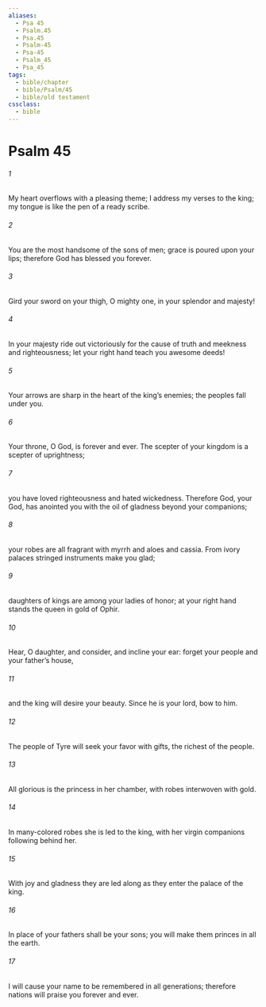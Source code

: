 ```yaml
---
aliases:
  - Psa 45
  - Psalm.45
  - Psa.45
  - Psalm-45
  - Psa-45
  - Psalm_45
  - Psa_45
tags:
  - bible/chapter
  - bible/Psalm/45
  - bible/old testament
cssclass:
  - bible
---
```


# Psalm 45

###### 1
My heart overflows with a pleasing theme; I address my verses to the king; my tongue is like the pen of a ready scribe.
###### 2
You are the most handsome of the sons of men; grace is poured upon your lips; therefore God has blessed you forever.
###### 3
Gird your sword on your thigh, O mighty one, in your splendor and majesty!
###### 4
In your majesty ride out victoriously for the cause of truth and meekness and righteousness; let your right hand teach you awesome deeds!
###### 5
Your arrows are sharp in the heart of the king’s enemies; the peoples fall under you.
###### 6
Your throne, O God, is forever and ever. The scepter of your kingdom is a scepter of uprightness;
###### 7
you have loved righteousness and hated wickedness. Therefore God, your God, has anointed you with the oil of gladness beyond your companions;
###### 8
your robes are all fragrant with myrrh and aloes and cassia. From ivory palaces stringed instruments make you glad;
###### 9
daughters of kings are among your ladies of honor; at your right hand stands the queen in gold of Ophir.
###### 10
Hear, O daughter, and consider, and incline your ear: forget your people and your father’s house,
###### 11
and the king will desire your beauty. Since he is your lord, bow to him.
###### 12
The people of Tyre will seek your favor with gifts, the richest of the people.
###### 13
All glorious is the princess in her chamber, with robes interwoven with gold.
###### 14
In many-colored robes she is led to the king, with her virgin companions following behind her.
###### 15
With joy and gladness they are led along as they enter the palace of the king.
###### 16
In place of your fathers shall be your sons; you will make them princes in all the earth.
###### 17
I will cause your name to be remembered in all generations; therefore nations will praise you forever and ever.


